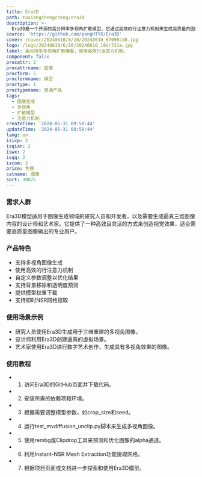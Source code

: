 ```yaml
---
title: Era3D
path: tuxiangshengcheng/era3d
description: >-
  Era3D是一个开源的高分辨率多视角扩散模型，它通过高效的行注意力机制来生成高质量的图像。该模型能够生成多视角的颜色和法线图像，支持自定义参数以获得最佳结果。Era3D在图像生成领域具有重要性，因为它提供了一种新的方法来生成逼真的三维图像。
source: 'https://github.com/pengHTYX/Era3D'
cover: /cover/20240610/6/10/20240610_67090cd8.jpg
logo: /logo/20240610/6/10/20240610_19dc721e.jpg
label: 高分辨率多视角扩散模型，使用高效行注意力机制。
component: false
procattr: 2
procattrname: 图像
procform: 5
procformname: 模型
proctype: 1
proctypename: 普通产品
tags:
  - 图像生成
  - 多视角
  - 扩散模型
  - 注意力机制
createTime: '2024-05-31 09:58:44'
updateTime: '2024-05-31 09:58:44'
lang: en
isicp: 2
isqian: 2
iswx: 2
isqq: 2
iscom: 2
price: 免费
catname: 图像
sort: 30825
---
```




### 需求人群
Era3D模型适用于图像生成领域的研究人员和开发者，以及需要生成逼真三维图像内容的设计师和艺术家。它提供了一种高效且灵活的方式来创造视觉效果，适合需要高质量图像输出的专业用户。

### 产品特色
* 支持多视角图像生成
* 使用高效的行注意力机制
* 自定义参数调整以优化结果
* 支持背景移除和透明度预测
* 提供模型权重下载
* 支持即时NSR网格提取

### 使用场景示例
* 研究人员使用Era3D生成用于三维重建的多视角图像。
* 设计师利用Era3D创建逼真的虚拟场景。
* 艺术家使用Era3D进行数字艺术创作，生成具有多视角效果的图像。

### 使用教程
* 1. 访问Era3D的GitHub页面并下载代码。
* 2. 安装所需的依赖项和环境。
* 3. 根据需要调整模型参数，如crop_size和seed。
* 4. 运行test_mvdiffusion_unclip.py脚本来生成多视角图像。
* 5. 使用rembg或Clipdrop工具来预测和优化图像的alpha通道。
* 6. 利用Instant-NSR Mesh Extraction功能提取网格。
* 7. 根据项目页面或文档进一步探索和使用Era3D模型。

  
